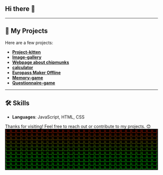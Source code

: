 ## Hi there 👋
---
## 🚀 My Projects
Here are a few projects:
- **[Project-kitten](https://kostassliazas.github.io/project-k)**     
- **[Image-gallery](https://kostassliazas.github.io/gallery/)**  
- **[Webpage about chipmunks](https://kostassliazas.github.io/burundukas/)**  
- **[calculator](https://kostassliazas.github.io/calculator/)**
- **[Europass Maker Offline](https://kostassliazas.github.io/Europass-Maker-Offline/)**
- **[Memory-game](https://kostassliazas.github.io/memory-game2.github.io/)**
- **[Questionnaire-game](https://kostassliazas.github.io/project-k/games/questionnaire/)**
---
## 🛠️ Skills
- **Languages**: JavaScript, HTML, CSS
  
Thanks for visiting! Feel free to reach out or contribute to my projects. 😊
![wi-fi](battery.svg)
